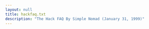 ```yaml
---
layout: null
title: hackfaq.txt
description: "The Hack FAQ By Simple Nomad (January 31, 1999)"
---
```

